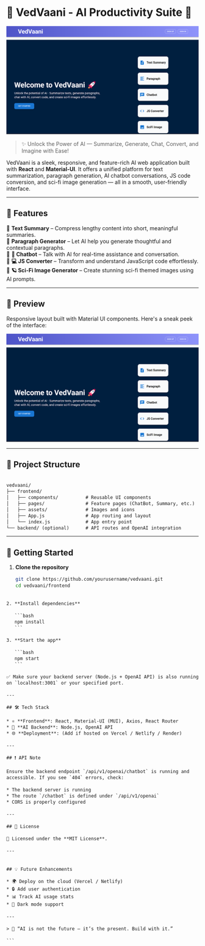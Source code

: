 # 🌟 VedVaani - AI Productivity Suite 🚀

![🖼️ UI Preview](./frontend/Screenshot%202025-05-02%20213103.png)

> ✨ Unlock the Power of AI — Summarize, Generate, Chat, Convert, and Imagine with Ease!

VedVaani is a sleek, responsive, and feature-rich AI web application built with **React** and **Material-UI**. It offers a unified platform for text summarization, paragraph generation, AI chatbot conversations, JS code conversion, and sci-fi image generation — all in a smooth, user-friendly interface.

---

## 🧰 Features

🔹 **Text Summary** – Compress lengthy content into short, meaningful summaries.  
🔹 **Paragraph Generator** – Let AI help you generate thoughtful and contextual paragraphs.  
🔹 **🤖 Chatbot** – Talk with AI for real-time assistance and conversation.  
🔹 **💻 JS Converter** – Transform and understand JavaScript code effortlessly.  
🔹 **🪐 Sci-Fi Image Generator** – Create stunning sci-fi themed images using AI prompts.

---

## 📸 Preview

Responsive layout built with Material UI components. Here's a sneak peek of the interface:

![Interface Screenshot](./frontend/Screenshot%202025-05-02%20213103.png)

---

## 📁 Project Structure

```

vedvaani/
├── frontend/
│   ├── components/          # Reusable UI components
│   ├── pages/               # Feature pages (ChatBot, Summary, etc.)
│   ├── assets/              # Images and icons
│   ├── App.js               # App routing and layout
│   └── index.js             # App entry point
└── backend/ (optional)      # API routes and OpenAI integration

````

---

## 🚀 Getting Started

1. **Clone the repository**
   ```bash
   git clone https://github.com/yourusername/vedvaani.git
   cd vedvaani/frontend
````

2. **Install dependencies**

   ```bash
   npm install
   ```

3. **Start the app**

   ```bash
   npm start
   ```

✅ Make sure your backend server (Node.js + OpenAI API) is also running on `localhost:3001` or your specified port.

---

## 🛠️ Tech Stack

* ⚛️ **Frontend**: React, Material-UI (MUI), Axios, React Router
* 🧠 **AI Backend**: Node.js, OpenAI API
* 🌐 **Deployment**: (Add if hosted on Vercel / Netlify / Render)

---

## ❗ API Note

Ensure the backend endpoint `/api/v1/openai/chatbot` is running and accessible. If you see `404` errors, check:

* The backend server is running
* The route `/chatbot` is defined under `/api/v1/openai`
* CORS is properly configured

---

## 📜 License

📝 Licensed under the **MIT License**.

---


## 💡 Future Enhancements

* 🌍 Deploy on the cloud (Vercel / Netlify)
* 🔒 Add user authentication
* 📊 Track AI usage stats
* 🎨 Dark mode support

---

> 🎯 “AI is not the future — it’s the present. Build with it.”

```

